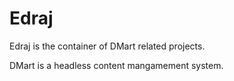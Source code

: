 # Edraj

Edraj is the container of DMart related projects.

DMart is a headless content mangamement system. 
